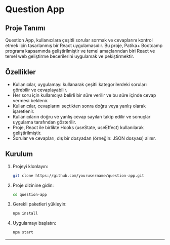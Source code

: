 # Question App



## Proje Tanımı

Question App, kullanıcılara çeşitli sorular sormak ve cevaplarını kontrol etmek için tasarlanmış bir React uygulamasıdır. Bu proje, Patika+ Bootcamp programı kapsamında geliştirilmiştir ve temel amaçlarından biri React ve temel web geliştirme becerilerini uygulamak ve pekiştirmektir.

## Özellikler

- Kullanıcılar, uygulamayı kullanarak çeşitli kategorilerdeki soruları görebilir ve cevaplayabilir.
- Her soru için kullanıcıya belirli bir süre verilir ve bu süre içinde cevap vermesi beklenir.
- Kullanıcılar, cevaplarını seçtikten sonra doğru veya yanlış olarak işaretlenir.
- Kullanıcıların doğru ve yanlış cevap sayıları takip edilir ve sonuçlar uygulama tarafından gösterilir.
- Proje, React ile birlikte Hooks (useState, useEffect) kullanılarak geliştirilmiştir.
- Sorular ve cevapları, dış bir dosyadan (örneğin: JSON dosyası) alınır.
## Kurulum

1. Projeyi klonlayın:

   ```bash
   git clone https://github.com/yourusername/question-app.git
   ```
   
2. Proje dizinine gidin:

   ```bash
   cd question-app
   ```
  
3. Gerekli paketleri yükleyin:

   ```bash
   npm install
   ```

4. Uygulamayı başlatın:

   ```bash
   npm start
   ```
-------------------------------------------------------------------------------------------------------------------------------